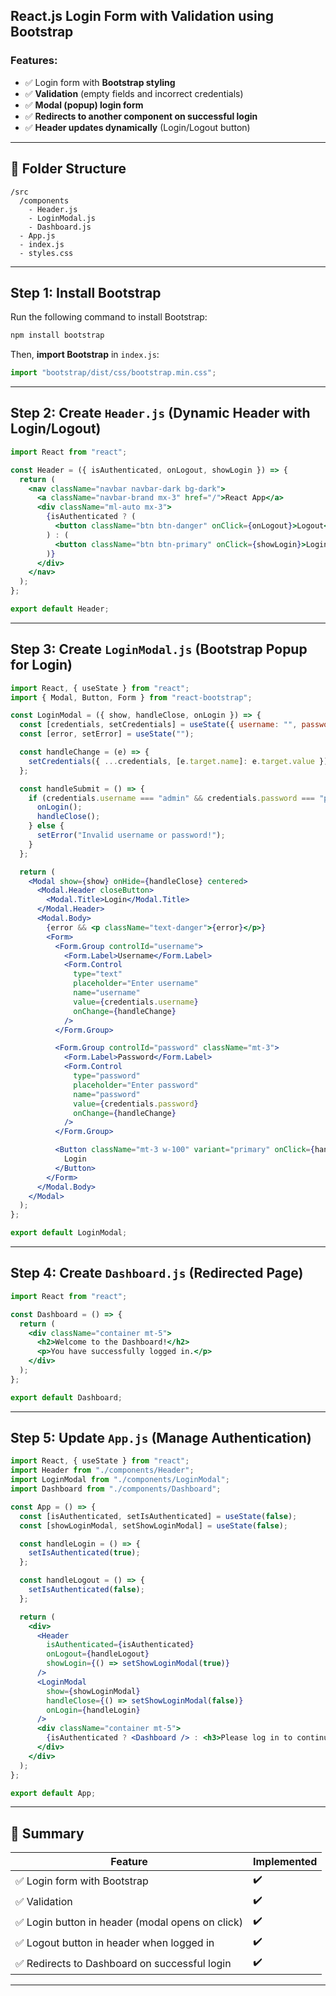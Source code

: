 ## React.js Login Form with Validation using Bootstrap

### Features:
- ✅ Login form with **Bootstrap styling**
- ✅ **Validation** (empty fields and incorrect credentials)
- ✅ **Modal (popup) login form**
- ✅ **Redirects to another component on successful login**
- ✅ **Header updates dynamically** (Login/Logout button)

---

## 📂 Folder Structure
```
/src
  /components
    - Header.js
    - LoginModal.js
    - Dashboard.js
  - App.js
  - index.js
  - styles.css
```

---

## Step 1: Install Bootstrap
Run the following command to install Bootstrap:
```sh
npm install bootstrap
```
Then, **import Bootstrap** in `index.js`:
```jsx
import "bootstrap/dist/css/bootstrap.min.css";
```

---

## Step 2: Create `Header.js` (Dynamic Header with Login/Logout)
```jsx
import React from "react";

const Header = ({ isAuthenticated, onLogout, showLogin }) => {
  return (
    <nav className="navbar navbar-dark bg-dark">
      <a className="navbar-brand mx-3" href="/">React App</a>
      <div className="ml-auto mx-3">
        {isAuthenticated ? (
          <button className="btn btn-danger" onClick={onLogout}>Logout</button>
        ) : (
          <button className="btn btn-primary" onClick={showLogin}>Login</button>
        )}
      </div>
    </nav>
  );
};

export default Header;
```

---

## Step 3: Create `LoginModal.js` (Bootstrap Popup for Login)
```jsx
import React, { useState } from "react";
import { Modal, Button, Form } from "react-bootstrap";

const LoginModal = ({ show, handleClose, onLogin }) => {
  const [credentials, setCredentials] = useState({ username: "", password: "" });
  const [error, setError] = useState("");

  const handleChange = (e) => {
    setCredentials({ ...credentials, [e.target.name]: e.target.value });
  };

  const handleSubmit = () => {
    if (credentials.username === "admin" && credentials.password === "password") {
      onLogin();
      handleClose();
    } else {
      setError("Invalid username or password!");
    }
  };

  return (
    <Modal show={show} onHide={handleClose} centered>
      <Modal.Header closeButton>
        <Modal.Title>Login</Modal.Title>
      </Modal.Header>
      <Modal.Body>
        {error && <p className="text-danger">{error}</p>}
        <Form>
          <Form.Group controlId="username">
            <Form.Label>Username</Form.Label>
            <Form.Control
              type="text"
              placeholder="Enter username"
              name="username"
              value={credentials.username}
              onChange={handleChange}
            />
          </Form.Group>

          <Form.Group controlId="password" className="mt-3">
            <Form.Label>Password</Form.Label>
            <Form.Control
              type="password"
              placeholder="Enter password"
              name="password"
              value={credentials.password}
              onChange={handleChange}
            />
          </Form.Group>

          <Button className="mt-3 w-100" variant="primary" onClick={handleSubmit}>
            Login
          </Button>
        </Form>
      </Modal.Body>
    </Modal>
  );
};

export default LoginModal;
```

---

## Step 4: Create `Dashboard.js` (Redirected Page)
```jsx
import React from "react";

const Dashboard = () => {
  return (
    <div className="container mt-5">
      <h2>Welcome to the Dashboard!</h2>
      <p>You have successfully logged in.</p>
    </div>
  );
};

export default Dashboard;
```

---

## Step 5: Update `App.js` (Manage Authentication)
```jsx
import React, { useState } from "react";
import Header from "./components/Header";
import LoginModal from "./components/LoginModal";
import Dashboard from "./components/Dashboard";

const App = () => {
  const [isAuthenticated, setIsAuthenticated] = useState(false);
  const [showLoginModal, setShowLoginModal] = useState(false);

  const handleLogin = () => {
    setIsAuthenticated(true);
  };

  const handleLogout = () => {
    setIsAuthenticated(false);
  };

  return (
    <div>
      <Header
        isAuthenticated={isAuthenticated}
        onLogout={handleLogout}
        showLogin={() => setShowLoginModal(true)}
      />
      <LoginModal
        show={showLoginModal}
        handleClose={() => setShowLoginModal(false)}
        onLogin={handleLogin}
      />
      <div className="container mt-5">
        {isAuthenticated ? <Dashboard /> : <h3>Please log in to continue.</h3>}
      </div>
    </div>
  );
};

export default App;
```

---

## 🎯 Summary
| Feature | Implemented |
|---------|------------|
| ✅ Login form with Bootstrap | ✔️ |
| ✅ Validation | ✔️ |
| ✅ Login button in header (modal opens on click) | ✔️ |
| ✅ Logout button in header when logged in | ✔️ |
| ✅ Redirects to Dashboard on successful login | ✔️ |

---


